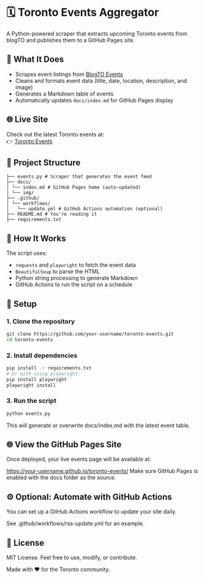 # 🗓️ Toronto Events Aggregator

A Python-powered scraper that extracts upcoming Toronto events from blogTO and publishes them to a GitHub Pages site.

## 🚀 What It Does

- Scrapes event listings from [BlogTO Events](https://www.blogto.com/events/)
- Cleans and formats event data (title, date, location, description, and image)
- Generates a Markdown table of events
- Automatically updates `docs/index.md` for GitHub Pages display

## 🌐 Live Site

Check out the latest Toronto events at:  
👉 [Toronto Events](https://zahra7.github.io/toronto-event/)

## 📁 Project Structure

```
├── events.py # Scraper that generates the event feed
├── docs/
│ └── index.md # GitHub Pages home (auto-updated)
| └── img/
├── .github/
│ └── workflows/
│   └── update.yml # GitHub Actions automation (optional)
├── README.md # You're reading it
├── requirements.txt
```

## 🧠 How It Works

The script uses:

- `requests` and `playwright` to fetch the event data
- `BeautifulSoup` to parse the HTML
- Python string processing to generate Markdown
- GitHub Actions to run the script on a schedule

## 🔧 Setup

### 1. Clone the repository

```bash
git clone https://github.com/your-username/toronto-events.git
cd toronto-events
```
### 2. Install dependencies
```bash
pip install -r requirements.txt
# Or with using playwright:
pip install playwright
playwright install
```
### 3. Run the script
```bash
python events.py
```
This will generate or overwrite docs/index.md with the latest event table.

## 🌐 View the GitHub Pages Site
Once deployed, your live events page will be available at:

https://your-username.github.io/toronto-events/
Make sure GitHub Pages is enabled with the docs folder as the source.

## ⚙️ Optional: Automate with GitHub Actions
You can set up a GitHub Actions workflow to update your site daily.

See .github/workflows/rss-update.yml for an example.

## 📄 License
MIT License. Feel free to use, modify, or contribute.

Made with ❤️ for the Toronto community.